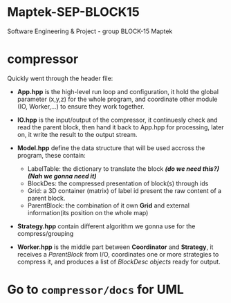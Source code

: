 # Maptek-SEP-BLOCK15
Software Engineering &amp; Project - group BLOCK-15 Maptek




# compressor

Quickly went through the header file:

- **App.hpp** is the high-level run loop and configuration, it hold the global parameter (x,y,z) for the whole program, and coordinate other module (IO, Worker,...) to ensure they work together.

- **IO.hpp** is the input/output of the compressor, it continuesly check and read the parent block, then hand it back to App.hpp for processing, later on, it write the result to the output stream.
    
- **Model.hpp** define the data structure that will be used accross the program, these contain:

    - LabelTable: the dictionary to translate the block ***(do we need this?)*** ***(Nah we gonna need it)***
    - BlockDes: the compressed presentation of block(s) through ids
    - Grid: a 3D container (matrix) of label id present the raw content of a parent block.
    - ParentBlock: the combination of it own **Grid** and external information(its position on the whole map)

- **Strategy.hpp** contain different algorithm we gonna use for the compress/grouping

- **Worker.hpp** is the middle part between **Coordinator** and **Strategy**, it receives a *ParentBlock* from I/O, coordinates one or more strategies to compress it, and produces a list of *BlockDesc objects* ready for output.


# Go to `compressor/docs` for UML